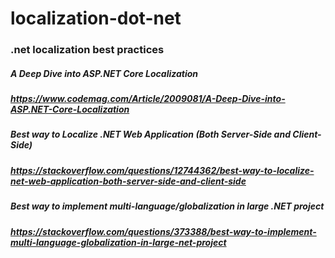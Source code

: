 # localization-dot-net

### .net localization best practices

##### A Deep Dive into ASP.NET Core Localization
##### https://www.codemag.com/Article/2009081/A-Deep-Dive-into-ASP.NET-Core-Localization

##### Best way to Localize .NET Web Application (Both Server-Side and Client-Side)
##### https://stackoverflow.com/questions/12744362/best-way-to-localize-net-web-application-both-server-side-and-client-side

##### Best way to implement multi-language/globalization in large .NET project
##### https://stackoverflow.com/questions/373388/best-way-to-implement-multi-language-globalization-in-large-net-project

